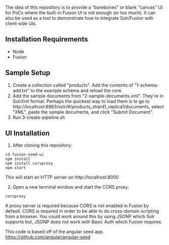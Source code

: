 

The idea of this repository is to provide a "barebones" or blank "canvas" UI for PoCs where the built-in Fusion UI is not enough (or too much). It can also be used as a tool to demonstrate how to integrate Solr/Fusion with client-side UIs.

## Installation Requirements
* Node
* Fusion

## Sample Setup
1. Create a collection called "products". Add the contents of "1-schema-add.txt" to the example schema and reload the core.
2. Add the sample documents from "2-sample-documents.xml". They're in SolrXml format. Perhaps the quickest way to load them is to go to http://localhost:8983/solr/#/products_shard1_replica1/documents, select "XML", paste the sample documents, and click "Submit Document".
3. Run 3-create-pipeline.sh 

## UI Installation
1. After cloning this repository:
~~~
cd fusion-seed-ui
npm install
npm install corsproxy
npm start
~~~
This will start an HTTP server on http://localhost:8000

2. Open a new terminal window and start the CORS proxy:
~~~  
corsproxy
~~~
A proxy server is required because CORS is not enabled in Fusion by default. CORS is required in order to be able to do cross-domain scripting from a browser. You could work around this by using JSONP which Solr supports but, JSONP does not work with Basic Auth which Fusion requires.



This code is based off of the angular seed app.
https://github.com/angular/angular-seed
